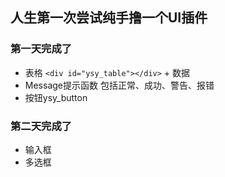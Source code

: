 ## 人生第一次尝试纯手撸一个UI插件
### 第一天完成了
  - 表格 ```<div id="ysy_table"></div>``` + 数据
  - Message提示函数 包括正常、成功、警告、报错
  - 按钮ysy_button
### 第二天完成了
  - 输入框
  - 多选框
